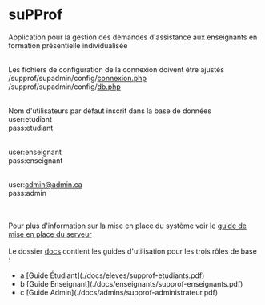 # suPProf
 Application pour la gestion des demandes d'assistance aux enseignants en formation présentielle individualisée <br/><br/>


Les fichiers de configuration de la connexion doivent être ajustés<br/>
/supprof/supadmin/config/[connexion.php](supadmin/config/connexion.php)<br/>
/supprof/supadmin/config/[db.php](supadmin/config/db.php)<br/><br/>

Nom d'utilisateurs par défaut inscrit dans la base de données<br/>
user:etudiant<br/>
pass:etudiant<br/><br/>

user:enseignant<br/>
pass:enseignant<br/><br/>

user:admin@admin.ca<br/>
pass:admin<br/><br/><br/>

Pour plus d'information sur la mise en place du système voir le [guide de mise en place du serveur](docs/admins/Guide-de-mise-en-place-du-serveur-Ubuntu-pour-suPProf.pdf)<br/><br/>
Le dossier [docs](./docs/) contient les guides d'utilisation pour les trois rôles de base :<br/>
<ul>
<li>a [Guide Étudiant](./docs/eleves/supprof-etudiants.pdf) </li>
<li>b [Guide Enseignant](./docs/enseignants/supprof-enseignants.pdf)</li>
<li>c [Guide Admin](./docs/admins/supprof-administrateur.pdf)</li>
</ul>
